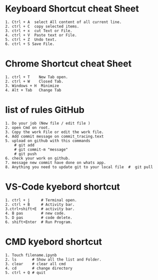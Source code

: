 # **Keyboard Shortcut cheat Sheet**


```
1. Ctrl + A  select All content of all current line.
2. ctrl + C  copy selected items.
3. ctrl + x  cut Text or File.
4. ctrl + V  Paste text or File.
5. ctrl + Z  Undo text.
6. ctrl + S Save File.

```



# **Chrome Shortcut cheat Sheet**

```
1. ctrl + T    New Tab open.
2. ctrl + W    Closed Tab.
3. Windows + H  Minimize 
4. Alt + Tab   Change Tab
```



# **list of rules GitHub**

```
1. Do your job (New file / edit file )
2. open Cmd on root.
3. Copy the work File or edit the work file.
4. Add commit message on commit_tracing.text
5. upload on github with this commands 
    # git add
    # git commit-m "message"
    # git push
6. check your work on github.
7. message new commit have done on whats app.
8. Anything you need to update git to your local file  #  git pull
```

# **VS-Code kyebord shortcut**

```
1. ctrl + j     # Terminal open.
2. ctrl + B     # Activity bar.
3.ctrl+shift+E  # activity bar.
4. B pas        # new code.
5. D pas        # code delete.
6. shift+Enter  # Run Program.

```
# **CMD kyebord shortcut**

```
1. Touch filename.ipynb
2. ls       # Show all the list and Folder.
3. clear    # clear all cmd
4. cd       # change directory 
5. ctrl + Q # quit 
```




